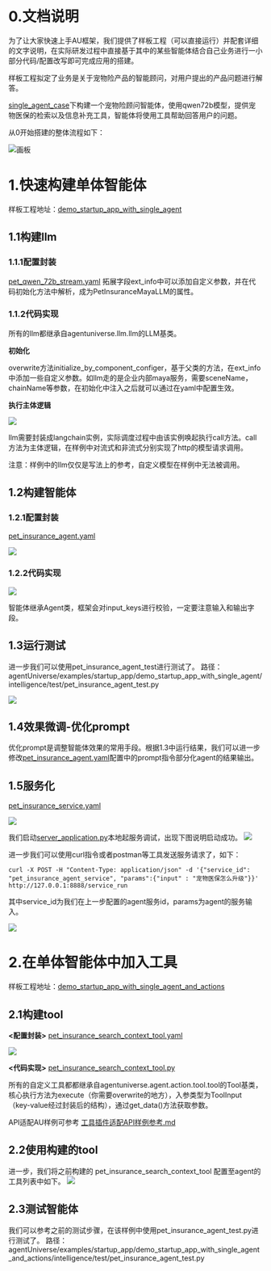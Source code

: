 # 0.文档说明
为了让大家快速上手AU框架，我们提供了样板工程（可以直接运行）并配套详细的文字说明，在实际研发过程中直接基于其中的某些智能体结合自己业务进行一小部分代码/配置改写即可完成应用的搭建。

样板工程拟定了业务是关于宠物险产品的智能顾问，对用户提出的产品问题进行解答。

[single_agent_case](../../../../examples/startup_app/demo_startup_app_with_single_agent/intelligence/agentic/agent/agent_instance)下构建一个宠物险顾问智能体，使用qwen72b模型，提供宠物医保的检索以及信息补充工具，智能体将使用工具帮助回答用户的问题。

从0开始搭建的整体流程如下：

![画板](../../_picture/demo_startup_instruction_flowchart.jpg)

# 1.快速构建单体智能体
样板工程地址：[demo_startup_app_with_single_agent](../../../../examples/startup_app/demo_startup_app_with_single_agent)

## 1.1构建llm
### 1.1.1配置封装
[pet_qwen_72b_stream.yaml](../../../../examples/startup_app/demo_startup_app_with_single_agent/intelligence/agentic/llm/maya/insurance_maya_llm.yaml)
拓展字段ext_info中可以添加自定义参数，并在代码初始化方法中解析，成为PetInsuranceMayaLLM的属性。

### 1.1.2代码实现
所有的llm都继承自agentuniverse.llm.llm的LLM基类。

**初始化**

overwrite方法initialize_by_component_configer，基于父类的方法，在ext_info中添加一些自定义参数。如llm走的是企业内部maya服务，需要sceneName，chainName等参数，在初始化中注入之后就可以通过在yaml中配置生效。

**执行主体逻辑**

![](../../_picture/demo_startup_pet_qwen_72b_stream.png)

llm需要封装成langchain实例，实际调度过程中由该实例唤起执行call方法。call方法为主体逻辑，在样例中对流式和非流式分别实现了http的模型请求调用。

注意：样例中的llm仅仅是写法上的参考，自定义模型在样例中无法被调用。

## 1.2构建智能体
### 1.2.1配置封装
[pet_insurance_agent.yaml](../../../../examples/startup_app/demo_startup_app_with_single_agent/intelligence/agentic/agent/agent_instance/insurance_agent.yaml)

![](../../_picture/demo_startup_petinst_agent_yaml.png)


### 1.2.2代码实现
![](../../_picture/demo_startup_petinst_agent.png)

智能体继承Agent类，框架会对input_keys进行校验，一定要注意输入和输出字段。

## 1.3运行测试
进一步我们可以使用pet_insurance_agent_test进行测试了。
路径：agentUniverse/examples/startup_app/demo_startup_app_with_single_agent/intelligence/test/pet_insurance_agent_test.py

![](../../_picture/demo_startup_petinst_agent_res.png)

## 1.4效果微调-优化prompt
优化prompt是调整智能体效果的常用手段。根据1.3中运行结果，我们可以进一步修改[pet_insurance_agent.yaml](../../../../examples/startup_app/demo_startup_app_with_single_agent/intelligence/agentic/agent/agent_instance/insurance_agent.yaml)配置中的prompt指令部分化agent的结果输出。

## 1.5服务化
[pet_insurance_service.yaml](../../../../examples/startup_app/demo_startup_app_with_single_agent/intelligence/service/agent_service/insurance_service.yaml)

![](../../_picture/demo_startup_petins_react_service.png)

我们启动[server_application.py](../../../../examples/startup_app/demo_startup_app_with_single_agent/bootstrap/intelligence/server_application.py)本地起服务调试，出现下图说明启动成功。
![](../../_picture/server_application.png)

进一步我们可以使用curl指令或者postman等工具发送服务请求了，如下：

```shell
curl -X POST -H "Content-Type: application/json" -d '{"service_id": "pet_insurance_agent_service", "params":{"input" : "宠物医保怎么升级"}}' http://127.0.0.1:8888/service_run
```
其中service_id为我们在上一步配置的agent服务id，params为agent的服务输入。

![](../../_picture/demo_startup_petinst_agent_service_res.png)


# 2.在单体智能体中加入工具
样板工程地址：[demo_startup_app_with_single_agent_and_actions](../../../../examples/startup_app/demo_startup_app_with_single_agent_and_actions)

## 2.1构建tool
**<配置封装>**
[pet_insurance_search_context_tool.yaml](../../../../examples/startup_app/demo_startup_app_with_single_agent_and_actions/intelligence/agentic/tool/insurance_search_context_tool.yaml)

![](../../_picture/demo_startup_petins_search_context_tool_yml.png)

**<代码实现>**
[pet_insurance_search_context_tool.py](../../../../examples/startup_app/demo_startup_app_with_single_agent_and_actions/intelligence/agentic/tool/insurance_search_context_tool.py)

所有的自定义工具都都继承自agentuniverse.agent.action.tool.tool的Tool基类，核心执行方法为execute（你需要overwrite的地方），入参类型为ToolInput（key-value经过封装后的结构），通过get_data()方法获取参数。

API适配AU样例可参考 [工具插件适配API样例参考.md](../How-to/定义与使用工具插件/工具插件适配API样例参考.md)

## 2.2使用构建的tool
进一步，我们将之前构建的 pet_insurance_search_context_tool 配置至agent的工具列表中如下。
![](../../_picture/demo_startup_petins_react_agent_yaml.png)

## 2.3测试智能体
我们可以参考之前的测试步骤，在该样例中使用pet_insurance_agent_test.py进行测试了。
路径：agentUniverse/examples/startup_app/demo_startup_app_with_single_agent_and_actions/intelligence/test/pet_insurance_agent_test.py

